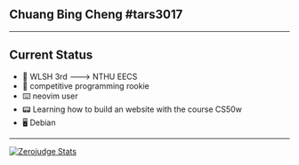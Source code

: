 ## Chuang Bing Cheng #tars3017
---
## Current Status
* :notebook: WLSH 3rd ---> NTHU EECS
* :rocket: competitive programming rookie
* :keyboard: neovim user
* :pager: Learning how to build an website with the course CS50w
* :desktop_computer: Debian
---
[![Zerojudge Stats](https://zj-query-0.herokuapp.com/user?account=pclh&name=tars3017)](https://github.com/jason810496/Zerojudge-stats)
<!--
**tars3017/tars3017** is a ✨ _special_ ✨ repository because its `README.md` (this file) appears on your GitHub profile.

Here are some ideas to get you started:

- 🔭 I’m currently working on ...
- 🌱 I’m currently learning ...
- 👯 I’m looking to collaborate on ...
- 🤔 I’m looking for help with ...
- 💬 Ask me about ...
- 📫 How to reach me: ...
- 😄 Pronouns: ...
- ⚡ Fun fact: ...

-->

